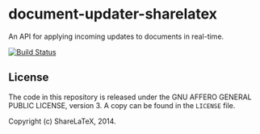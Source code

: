 document-updater-sharelatex
===========================

An API for applying incoming updates to documents in real-time.

[![Build Status](https://travis-ci.org/sharelatex/document-updater-sharelatex.png?branch=master)](https://travis-ci.org/sharelatex/document-updater-sharelatex)

License
-------

The code in this repository is released under the GNU AFFERO GENERAL PUBLIC LICENSE, version 3. A copy can be found in the `LICENSE` file.

Copyright (c) ShareLaTeX, 2014.
